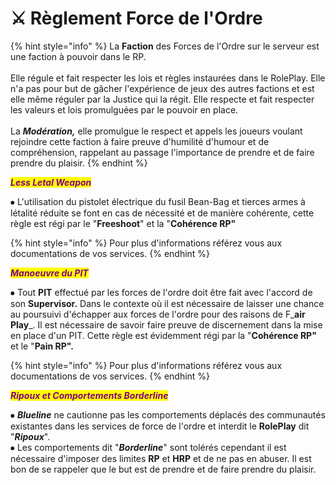 # ⚔ Règlement Force de l'Ordre

{% hint style="info" %}
La **Faction** des Forces de l'Ordre sur le serveur est une faction à pouvoir dans le RP. \
\
Elle régule et fait respecter les lois et règles instaurées dans le RolePlay. Elle n'a pas pour but de gâcher l'expérience de jeux des autres factions et est elle même réguler par la Justice qui la régit. Elle respecte et fait respecter les valeurs et lois promulguées par le pouvoir en place. \
\
La _**Modération,**_ elle promulgue le respect et appels les joueurs voulant rejoindre cette faction à faire preuve d'humilité d'humour et de compréhension, rappelant au passage l'importance de prendre et de faire prendre du plaisir.&#x20;
{% endhint %}

&#x20;_<mark style="color:purple;">**Less Letal Weapon**</mark>_&#x20;



⦁  L'utilisation du pistolet électrique du fusil Bean-Bag et tierces armes à létalité réduite se font en cas de nécessité et de manière cohérente, cette règle est régi par le "**Freeshoot**" et la "**Cohérence RP"**

{% hint style="info" %}
Pour plus d'informations référez vous aux documentations de vos services.
{% endhint %}



_<mark style="color:purple;">**Manoeuvre du PIT**</mark>_&#x20;



⦁ Tout **PIT** effectué par les forces de l'ordre doit être fait avec l'accord de son **Supervisor.** Dans le contexte où il est nécessaire de laisser une chance au poursuivi d'échapper aux forces de l'ordre pour des raisons de F_**air Play**_. Il est nécessaire de savoir faire preuve de discernement dans la mise en place d'un PIT. Cette règle est évidemment régi par la "**Cohérence RP"** et le "**Pain RP".**

{% hint style="info" %}
Pour plus d'informations référez vous aux documentations de vos services.
{% endhint %}



_<mark style="color:purple;">**Ripoux et Comportements Borderline**</mark>_



⦁ _**Blueline**_ ne cautionne pas les comportements déplacés des communautés existantes dans les services de force de l'ordre et interdit le **RolePlay** dit "_**Ripoux**_". \
⦁ Les comportements dit "_**Borderline**_" sont tolérés cependant il est nécessaire d'imposer des limites **RP** et **HRP** et de ne pas en abuser. Il est bon de se rappeler que le but est de prendre et de faire prendre du plaisir.&#x20;

